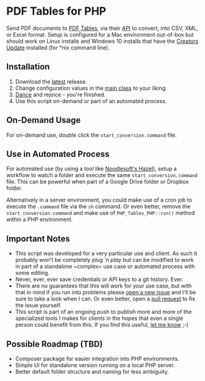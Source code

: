 # PDF Tables for PHP

Send PDF documents to [PDF Tables](https://pdftables.com/), via their [API](https://pdftables.com/pdf-to-excel-api) to convert, into CSV, XML, or Excel format. Setup is configured for a Mac environment out-of-box but should work on Linux installs and Windows 10 installs that have the [Creators Update](https://blogs.windows.com/windowsexperience/2017/03/30/managing-windows-10-creators-update-rollout-seamless-experience/#49I5Q8vtTXlsJm4W.97) installed (for \*nix command line).

## Installation

1. Download the [latest](https://github.com/mcfarlan/pdftables-for-php/archive/v0.1.1.zip) release.
2. Change configuration values in the [main class](https://github.com/mcfarlan/pdftables-for-php/blob/master/convert.php) to your liking.
3. [Dance](https://www.youtube.com/watch?v=SONH6Kpfta0) and rejoice - you're finished.
4. Use this script on-demand or part of an automated process.

## On-Demand Usage

For on-demand use, double click the `start_conversion.command` file.

## Use in Automated Process

For automated use (by using a tool like [Noodlesoft's Hazel](https://www.noodlesoft.com)), setup a workflow to watch a folder and execute the same `start_conversion.command` file. This can be powerful when part of a Google Drive folder or Dropbox folder.

Alternatively in a server environment, you could make use of a cron job to execute the `.command` file via the `sh` command. Or even better, remove the `start_conversion.command` and make use of `PHP_Tables_PHP::run()` method within a PHP environment.

## Important Notes

- This script was developed for a very particular use and client. As such it probably won't be completely _plug 'n play_ but can be modified to work in part of a standalone ~complex~ use case or automated process with some editing.
- Never, ever, ever save credentials or API keys to a git history. Ever.
- There are no guarantees that this will work for your use case, but with that in mind if you run into problems please [open a new issue](https://github.com/mcfarlan/pdftables-for-php/issues) and I'll be sure to take a look when I can. Or even better, open a [pull request](https://github.com/mcfarlan/pdftables-for-php/pulls) to fix the issue yourself.
- This script is part of an ongoing push to publish more and more of the specialized tools I makes for clients in the hopes that even a single person could benefit from this. If you find this useful, [let me know](mailto:ian@mcfarlan.ca) ;-)

## Possible Roadmap (TBD)

- Composer package for easier integration into PHP environments.
- Simple UI for standalone version running on a local PHP server.
- Better default folder structure and naming for less ambiguity.
